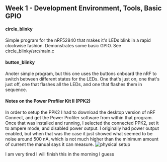 ## Week 1 - Development Environment, Tools, Basic GPIO


#### circle_blinky
Simple program for the nRF52840 that makes it's LEDs blink in a rapid clockwise fashion. Demonstrates some basic GPIO. See circle_blinky/src/main.c

#### button_blinky
Anoter simple program, but this one uses the buttons onboard the nRF to switch between different states for the LEDs. One that's just on, one that's just off, one that flashes all the LEDs, and one that flashes them in sequence.

#### Notes on the Power Profiler Kit II (PPK2)
In order to setup the PPK2 I had to download the desktop version of nRF Connect, and get the Power Profiler software from within that program. Once that was installed and running, I selected the connected PPK2, set it to ampere mode, and disabled power output. I originally had power output enabled, but when that was the case it just showed what seemed to be noise around 500 nA, which is not much higher than the minimum amount of current the manual says it can measure.
![physical setup](ppk2_setup.png)

I am very tired I will finish this in the morning I guess
